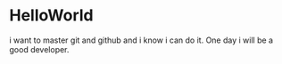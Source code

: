 # HelloWorld
i want to master git and github and i know i can do it. One day i will be a good developer.
